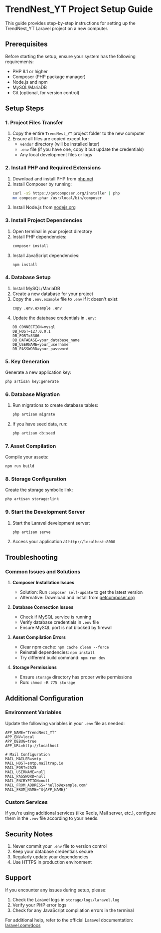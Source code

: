 # TrendNest_YT Project Setup Guide

This guide provides step-by-step instructions for setting up the TrendNest_YT Laravel project on a new computer.

## Prerequisites

Before starting the setup, ensure your system has the following requirements:

- PHP 8.1 or higher
- Composer (PHP package manager)
- Node.js and npm
- MySQL/MariaDB
- Git (optional, for version control)

## Setup Steps

### 1. Project Files Transfer

1. Copy the entire `TrendNest_YT` project folder to the new computer
2. Ensure all files are copied except for:
   - `vendor` directory (will be installed later)
   - `.env` file (if you have one, copy it but update the credentials)
   - Any local development files or logs

### 2. Install PHP and Required Extensions

1. Download and install PHP from [php.net](https://www.php.net/downloads.php)
2. Install Composer by running:
   ```bash
   curl -sS https://getcomposer.org/installer | php
   mv composer.phar /usr/local/bin/composer
   ```
3. Install Node.js from [nodejs.org](https://nodejs.org/)

### 3. Install Project Dependencies

1. Open terminal in your project directory
2. Install PHP dependencies:
   ```bash
   composer install
   ```
3. Install JavaScript dependencies:
   ```bash
   npm install
   ```

### 4. Database Setup

1. Install MySQL/MariaDB
2. Create a new database for your project
3. Copy the `.env.example` file to `.env` if it doesn't exist:
   ```bash
   copy .env.example .env
   ```
4. Update the database credentials in `.env`:
   ```
   DB_CONNECTION=mysql
   DB_HOST=127.0.0.1
   DB_PORT=3306
   DB_DATABASE=your_database_name
   DB_USERNAME=your_username
   DB_PASSWORD=your_password
   ```

### 5. Key Generation

Generate a new application key:
```bash
php artisan key:generate
```

### 6. Database Migration

1. Run migrations to create database tables:
   ```bash
   php artisan migrate
   ```
2. If you have seed data, run:
   ```bash
   php artisan db:seed
   ```

### 7. Asset Compilation

Compile your assets:
```bash
npm run build
```

### 8. Storage Configuration

Create the storage symbolic link:
```bash
php artisan storage:link
```

### 9. Start the Development Server

1. Start the Laravel development server:
   ```bash
   php artisan serve
   ```
2. Access your application at `http://localhost:8000`

## Troubleshooting

### Common Issues and Solutions

1. **Composer Installation Issues**
   - Solution: Run `composer self-update` to get the latest version
   - Alternative: Download and install from [getcomposer.org](https://getcomposer.org/download/)

2. **Database Connection Issues**
   - Check if MySQL service is running
   - Verify database credentials in `.env` file
   - Ensure MySQL port is not blocked by firewall

3. **Asset Compilation Errors**
   - Clear npm cache: `npm cache clean --force`
   - Reinstall dependencies: `npm install`
   - Try different build command: `npm run dev`

4. **Storage Permissions**
   - Ensure `storage` directory has proper write permissions
   - Run: `chmod -R 775 storage`

## Additional Configuration

### Environment Variables

Update the following variables in your `.env` file as needed:

```env
APP_NAME="TrendNest_YT"
APP_ENV=local
APP_DEBUG=true
APP_URL=http://localhost

# Mail Configuration
MAIL_MAILER=smtp
MAIL_HOST=smtp.mailtrap.io
MAIL_PORT=2525
MAIL_USERNAME=null
MAIL_PASSWORD=null
MAIL_ENCRYPTION=null
MAIL_FROM_ADDRESS="hello@example.com"
MAIL_FROM_NAME="${APP_NAME}"
```

### Custom Services

If you're using additional services (like Redis, Mail server, etc.), configure them in the `.env` file according to your needs.

## Security Notes

1. Never commit your `.env` file to version control
2. Keep your database credentials secure
3. Regularly update your dependencies
4. Use HTTPS in production environment

## Support

If you encounter any issues during setup, please:
1. Check the Laravel logs in `storage/logs/laravel.log`
2. Verify your PHP error logs
3. Check for any JavaScript compilation errors in the terminal

For additional help, refer to the official Laravel documentation: [laravel.com/docs](https://laravel.com/docs)
